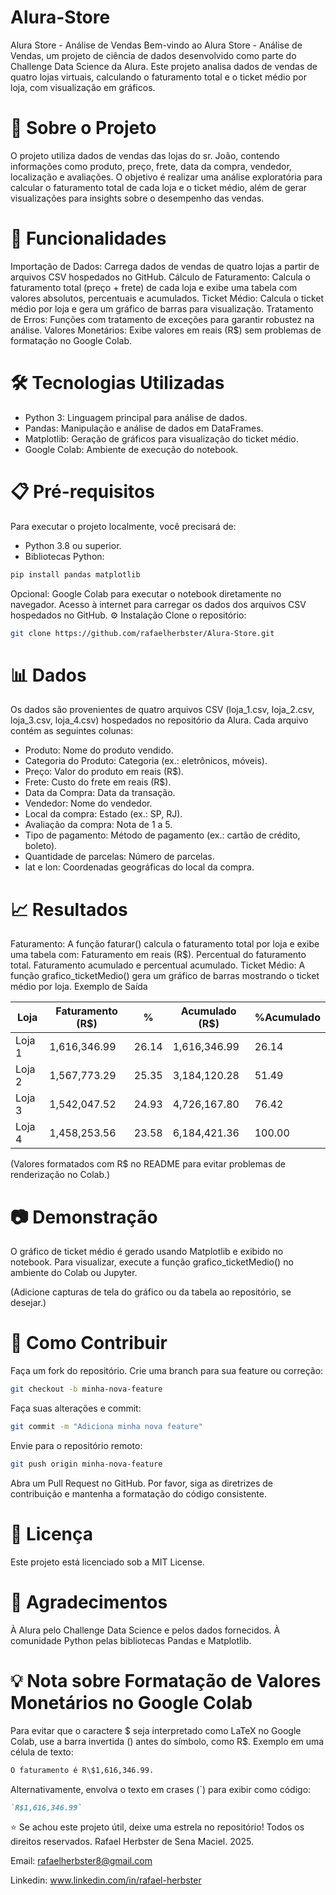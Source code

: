 # Alura-Store
Alura Store - Análise de Vendas
Bem-vindo ao Alura Store - Análise de Vendas, um projeto de ciência de dados desenvolvido como parte do Challenge Data Science da Alura. Este projeto analisa dados de vendas de quatro lojas virtuais, calculando o faturamento total e o ticket médio por loja, com visualização em gráficos.

# 📖 Sobre o Projeto
O projeto utiliza dados de vendas das lojas do sr. João, contendo informações como produto, preço, frete, data da compra, vendedor, localização e avaliações. O objetivo é realizar uma análise exploratória para calcular o faturamento total de cada loja e o ticket médio, além de gerar visualizações para insights sobre o desempenho das vendas.

# 🚀 Funcionalidades
Importação de Dados: Carrega dados de vendas de quatro lojas a partir de arquivos CSV hospedados no GitHub.
Cálculo de Faturamento: Calcula o faturamento total (preço + frete) de cada loja e exibe uma tabela com valores absolutos, percentuais e acumulados.
Ticket Médio: Calcula o ticket médio por loja e gera um gráfico de barras para visualização.
Tratamento de Erros: Funções com tratamento de exceções para garantir robustez na análise.
Valores Monetários: Exibe valores em reais (R$) sem problemas de formatação no Google Colab.

# 🛠️ Tecnologias Utilizadas
- Python 3: Linguagem principal para análise de dados.
- Pandas: Manipulação e análise de dados em DataFrames.
- Matplotlib: Geração de gráficos para visualização do ticket médio.
- Google Colab: Ambiente de execução do notebook.

# 📋 Pré-requisitos
Para executar o projeto localmente, você precisará de:

- Python 3.8 ou superior.
- Bibliotecas Python:
```bash
pip install pandas matplotlib
```
Opcional: Google Colab para executar o notebook diretamente no navegador.
Acesso à internet para carregar os dados dos arquivos CSV hospedados no GitHub.
⚙️ Instalação
Clone o repositório:
```bash
git clone https://github.com/rafaelherbster/Alura-Store.git
```

# 📊 Dados
Os dados são provenientes de quatro arquivos CSV (loja_1.csv, loja_2.csv, loja_3.csv, loja_4.csv) hospedados no repositório da Alura. Cada arquivo contém as seguintes colunas:

- Produto: Nome do produto vendido.
- Categoria do Produto: Categoria (ex.: eletrônicos, móveis).
- Preço: Valor do produto em reais (R$).
- Frete: Custo do frete em reais (R$).
- Data da Compra: Data da transação.
- Vendedor: Nome do vendedor.
- Local da compra: Estado (ex.: SP, RJ).
- Avaliação da compra: Nota de 1 a 5.
- Tipo de pagamento: Método de pagamento (ex.: cartão de crédito, boleto).
- Quantidade de parcelas: Número de parcelas.
- lat e lon: Coordenadas geográficas do local da compra.

# 📈 Resultados
Faturamento: A função faturar() calcula o faturamento total por loja e exibe uma tabela com:
Faturamento em reais (R$).
Percentual do faturamento total.
Faturamento acumulado e percentual acumulado.
Ticket Médio: A função grafico_ticketMedio() gera um gráfico de barras mostrando o ticket médio por loja.
Exemplo de Saída

| Loja   | Faturamento (R$) | %     | Acumulado (R$) | %Acumulado |
|--------|------------------|-------|----------------|------------|
| Loja 1 | 1,616,346.99     | 26.14 | 1,616,346.99   | 26.14      |
| Loja 2 | 1,567,773.29     | 25.35 | 3,184,120.28   | 51.49      |
| Loja 3 | 1,542,047.52     | 24.93 | 4,726,167.80   | 76.42      |
| Loja 4 | 1,458,253.56     | 23.58 | 6,184,421.36   | 100.00     |

(Valores formatados com R\$ no README para evitar problemas de renderização no Colab.)

# 📷 Demonstração
O gráfico de ticket médio é gerado usando Matplotlib e exibido no notebook. Para visualizar, execute a função grafico_ticketMedio() no ambiente do Colab ou Jupyter.

(Adicione capturas de tela do gráfico ou da tabela ao repositório, se desejar.)

# 🤝 Como Contribuir
Faça um fork do repositório.
Crie uma branch para sua feature ou correção:
```bash
git checkout -b minha-nova-feature
```
Faça suas alterações e commit:
```bash
git commit -m "Adiciona minha nova feature"
```
Envie para o repositório remoto:
```bash
git push origin minha-nova-feature
```
Abra um Pull Request no GitHub.
Por favor, siga as diretrizes de contribuição e mantenha a formatação do código consistente.

# 📜 Licença
Este projeto está licenciado sob a MIT License.

# 🙌 Agradecimentos
À Alura pelo Challenge Data Science e pelos dados fornecidos.
À comunidade Python pelas bibliotecas Pandas e Matplotlib.

# 💡 Nota sobre Formatação de Valores Monetários no Google Colab
Para evitar que o caractere $ seja interpretado como LaTeX no Google Colab, use a barra invertida (\) antes do símbolo, como R\$. Exemplo em uma célula de texto:

```markdown
O faturamento é R\$1,616,346.99.
```
Alternativamente, envolva o texto em crases (`) para exibir como código:

```markdown
`R$1,616,346.99`
```
⭐ Se achou este projeto útil, deixe uma estrela no repositório!
Todos os direitos reservados. Rafael Herbster de Sena Maciel. 2025.

Email: rafaelherbster8@gmail.com 

Linkedin: www.linkedin.com/in/rafael-herbster
